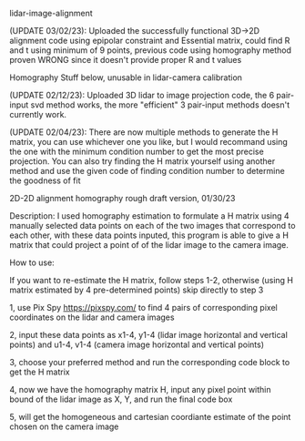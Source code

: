 lidar-image-alignment

(UPDATE 03/02/23): Uploaded the successfully functional 3D->2D alignment code using epipolar constraint and Essential matrix, could find R and t using minimum of 9 points, previous code using homography method proven WRONG since it doesn't provide proper R and t values


Homography Stuff below, unusable in lidar-camera calibration

(UPDATE 02/12/23): Uploaded 3D lidar to image projection code, the 6 pair-input svd method works, the more "efficient" 3 pair-input methods doesn't currently work.

(UPDATE 02/04/23): There are now multiple methods to generate the H matrix, you can use whichever one you like, but I would recommand using the one with the minimum condition number to get the most precise projection. You can also try finding the H matrix yourself using another method and use the given code of finding condition number to determine the goodness of fit

2D-2D alignment homography rough draft version, 01/30/23

Description:
I used homography estimation to formulate a H matrix using 4 manually selected data points on each of the two images that correspond to each other, 
with these data points inputed, this program is able to give a H matrix that could project a point of of the lidar image to the camera image.

How to use:

If you want to re-estimate the H matrix, follow steps 1-2, otherwise (using H matrix estimated by 4 pre-determined points) skip directly to step 3

1, use Pix Spy https://pixspy.com/ to find 4 pairs of corresponding pixel coordinates on the lidar and camera images

2, input these data points as x1-4, y1-4 (lidar image horizontal and vertical points) and u1-4, v1-4 (camera image horizontal and vertical points)

3, choose your preferred method and run the corresponding code block to get the H matrix

4, now we have the homography matrix H, input any pixel point within bound of the lidar image as X, Y, and run the final code box

5, will get the homogeneous and cartesian coordiante estimate of the point chosen on the camera image
